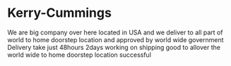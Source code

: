 # Kerry-Cummings
We are big company over here located in USA and we deliver to all part of world to home doorstep location and approved by world wide government   Delivery take just 48hours 2days working on shipping good to allover the world wide to home doorstep location successful
